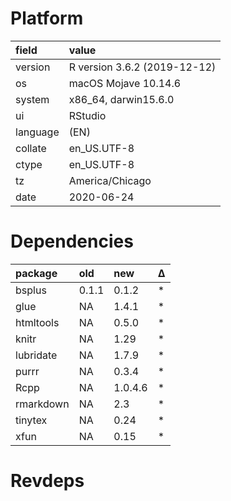 # Platform

|field    |value                        |
|:--------|:----------------------------|
|version  |R version 3.6.2 (2019-12-12) |
|os       |macOS Mojave 10.14.6         |
|system   |x86_64, darwin15.6.0         |
|ui       |RStudio                      |
|language |(EN)                         |
|collate  |en_US.UTF-8                  |
|ctype    |en_US.UTF-8                  |
|tz       |America/Chicago              |
|date     |2020-06-24                   |

# Dependencies

|package   |old   |new     |Δ  |
|:---------|:-----|:-------|:--|
|bsplus    |0.1.1 |0.1.2   |*  |
|glue      |NA    |1.4.1   |*  |
|htmltools |NA    |0.5.0   |*  |
|knitr     |NA    |1.29    |*  |
|lubridate |NA    |1.7.9   |*  |
|purrr     |NA    |0.3.4   |*  |
|Rcpp      |NA    |1.0.4.6 |*  |
|rmarkdown |NA    |2.3     |*  |
|tinytex   |NA    |0.24    |*  |
|xfun      |NA    |0.15    |*  |

# Revdeps

